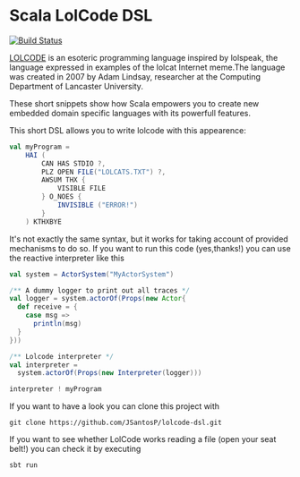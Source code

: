 # Scala LolCode DSL

[![Build Status](https://travis-ci.org/JSantosP/lolcode-dsl.svg?branch=master)](https://travis-ci.org/JSantosP/lolcode-dsl)

[LOLCODE] is an esoteric programming language inspired by lolspeak, the language expressed in examples of the lolcat Internet meme.The language was created in 2007 by Adam Lindsay, researcher at the Computing Department of Lancaster University.

These short snippets show how Scala empowers you to create new embedded domain specific languages with its powerfull features.

This short DSL allows you to write lolcode with this appearence:
```scala
val myProgram =
	HAI (
		CAN HAS STDIO ?,
		PLZ OPEN FILE("LOLCATS.TXT") ?,
		AWSUM THX {
			VISIBLE FILE
		} O_NOES {
			INVISIBLE ("ERROR!")
		}
	) KTHXBYE
```
It's not exactly the same syntax, but it works for taking account of provided mechanisms to do so.
If you want to run this code (yes,thanks!) you can use the reactive interpreter like this
```scala
val system = ActorSystem("MyActorSystem")

/** A dummy logger to print out all traces */
val logger = system.actorOf(Props(new Actor{
  def receive = {
    case msg => 
      println(msg)
  }
}))

/** Lolcode interpreter */
val interpreter = 
  system.actorOf(Props(new Interpreter(logger)))

interpreter ! myProgram
```

If you want to have a look you can clone this project with
```
git clone https://github.com/JSantosP/lolcode-dsl.git
```

If you want to see whether LolCode works reading a file (open your seat belt!) you can check it by executing
```
sbt run
```

[LOLCODE]:http://en.wikipedia.org/wiki/LOLCODE
